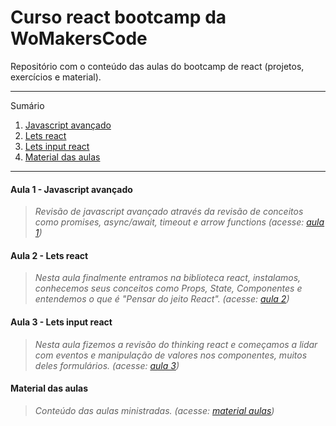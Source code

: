 # Curso react bootcamp da WoMakersCode
Repositório com o conteúdo das aulas do bootcamp de react (projetos, exercícios e material).

*******
Sumário
 1. [Javascript avançado](#aula-1-javascript-avancado)
 2. [Lets react](#aula-2-lets-react)
 3. [Lets input react](#aula-3-lets-input-react)
 4. [Material das aulas](#material-aulas)

*******

<div id='aula-1-javascript-avancado'/>  

#### Aula 1 - Javascript avançado 

  >*Revisão de javascript avançado através da revisão de conceitos como promises, async/await, timeout e arrow functions (acesse: [aula 1](./aula-1-javascript-avancado))*


<div id='aula-2-lets-react'/>  

#### Aula 2 - Lets react

  >*Nesta aula finalmente entramos na biblioteca react, instalamos, conhecemos seus conceitos como Props, State, Componentes e entendemos o que é "Pensar do jeito React". (acesse: [aula 2](./aula-2-lets-react))*


<div id='aula-3-lets-input-react'/>  

#### Aula 3 - Lets input react

  >*Nesta aula fizemos a revisão do thinking react e começamos a lidar com eventos e manipulação de valores nos componentes, muitos deles formulários. (acesse: [aula 3](./aula-3-lets-input-react))*


<div id='material-aulas'/>  

#### Material das aulas

  >*Conteúdo das aulas ministradas. (acesse: [material aulas](./material-aulas))*